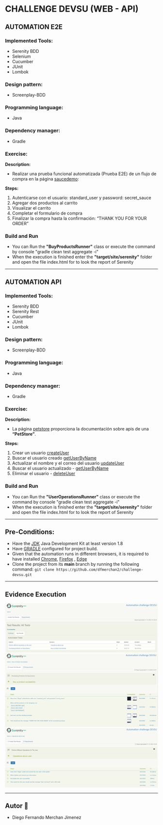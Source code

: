 # CHALLENGE DEVSU (WEB - API)

## AUTOMATION E2E
### Implemented Tools:
* Serenity BDD
* Selenium
* Cucumber
* JUnit
* Lombok

### Design pattern: 
* Screenplay-BDD

### Programming language:
* Java

### Dependency manager:
* Gradle

### Exercise:
**Description:**

* Realizar una prueba funcional automatizada (Prueba E2E) de un flujo de compra en la página [saucedemo](https://www.saucedemo.com/):

**Steps:**
1. Autenticarse con el usuario: standard_user y password: secret_sauce
2. Agregar dos productos al carrito
3. Visualizar el carrito
4. Completar el formulario de compra
5. Finalizar la compra hasta la confirmación: “THANK YOU FOR YOUR ORDER”

### Build and Run
* You can Run the **"BuyProductsRunner"** class or execute the command by console "gradle clean test aggregate -i"
* When the execution is finished enter the **"target/site/serenity"** folder and open the file index.html for to look the report of Serenity

---

## AUTOMATION API
### Implemented Tools:
* Serenity BDD
* Serenity Rest
* Cucumber
* JUnit
* Lombok

### Design pattern:
* Screenplay-BDD

### Programming language:
* Java

### Dependency manager:
* Gradle

### Exercise:
**Description:**

* La página [petstore](https://petstore.swagger.io/) proporciona la documentación sobre apis de una **“PetStore”**.

**Steps:**
1. Crear un usuario [createUser](https://petstore.swagger.io/#/user/createUser)
2. Buscar el usuario creado [getUserByName](https://petstore.swagger.io/#/user/getUserByName)
3. Actualizar el nombre y el correo del usuario [updateUser](https://petstore.swagger.io/#/user/updateUser)
4. Buscar el usuario actualizado - [getUserByName](https://petstore.swagger.io/#/user/getUserByName)
5. Eliminar el usuario - [deleteUser](https://petstore.swagger.io/#/user/deleteUser)

### Build and Run
* You can Run the **"UserOperationsRunner"** class or execute the command by console "gradle clean test aggregate -i"
* When the execution is finished enter the **"target/site/serenity"** folder and open the file index.html for to look the report of Serenity

---

## Pre-Conditions:
* Have the [JDK](https://www.oracle.com/co/java/technologies/javase/javase8-archive-downloads.html) Java Development Kit at least version 1.8
* Have [GRADLE](https://gradle.org/releases/) configured for project build.
* Given that the automation runs in different browsers, it is required to have installed [Chrome](https://www.google.com/intl/es_es/chrome/), [Firefox](https://www.mozilla.org/es-ES/firefox/new/) , [Edge](https://www.microsoft.com/es-es/edge?form=MA13FJ)
* Clone the project from its **main** branch by running the following command:
`git clone https://github.com/dfmerchan2/challenge-devsu.git`
---
## Evidence Execution
![img_2.png](evidence/img_2.png)
![img_1.png](evidence/img_1.png)
![img.png](evidence/img.png)

---
## Autor 🤖

* Diego Fernando Merchan Jimenez
    